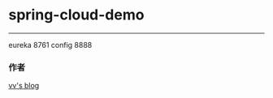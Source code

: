 # spring-cloud-demo

----------

eureka      8761
config      8888

### 作者
[vv's blog](http://blog.csdn.net/williamxww1)

